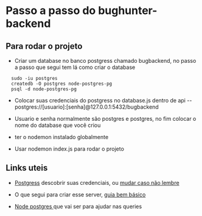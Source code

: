# Passo a passo do bughunter-backend

## Para rodar o projeto

- Criar um database no banco postgress chamado bugbackend, no passo a passo que segui tem lá como criar o database

```
  sudo -iu postgres
  createdb -O postgres node-postgres-pg
  psql -d node-postgres-pg
```

- Colocar suas credenciais do postgress no database.js dentro de api -- postgres://[usuario]:[senha]@127.0.0.1:5432/bugbackend

- Usuario e senha normalmente são postgres e postgres, no fim colocar o nome do database que você criou

- ter o nodemon instalado globalmente

- Usar nodemon index.js para rodar o projeto

## Links uteis

- [Postgress](https://www.digitalocean.com/community/tutorials/how-to-install-and-use-postgresql-on-ubuntu-18-04) descobrir suas credenciais, ou [mudar caso não lembre](https://chartio.com/resources/tutorials/how-to-set-the-default-user-password-in-postgresql/)

- O que segui para criar esse server, [guia bem básico](https://dev.to/miku86/nodejs-postgresql-how-to-connect-our-database-to-our-simple-express-server-without-an-orm-10o0)

- [Node postgres ](https://node-postgres.com/) que vai ser para ajudar nas queries
